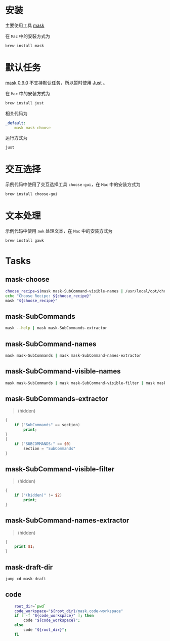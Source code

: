 # 安装

主要使用工具
[mask](https://github.com/jakedeichert/mask/)

在 `Mac` 中的安装方式为

```bash
brew install mask
```

# 默认任务

[mask](https://github.com/jakedeichert/mask/)
[0.9.0](https://github.com/jakedeichert/mask/releases/tag/v0.9.0)
不支持默认任务，所以暂时使用
[Just](https://github.com/casey/just)
。

在 `Mac` 中的安装方式为

```bash
brew install just
```

相关代码为

```yaml
_default:
    mask mask-choose
```

运行方式为

```bash
just
```

# 交互选择

示例代码中使用了交互选择工具 `choose-gui`，在 `Mac` 中的安装方式为

```bash
brew install choose-gui
```

# 文本处理

示例代码中使用 `awk` 处理文本，在 `Mac` 中的安装方式为

```bash
brew install gawk
```

# Tasks

## mask-choose

```bash
choose_recipe=$(mask mask-SubCommand-visible-names | /usr/local/opt/choose-gui/bin/choose)
echo "Choose Recipe: ${choose_recipe}"
mask "${choose_recipe}"
```

## mask-SubCommands

```bash
mask --help | mask mask-SubCommands-extractor
```

## mask-SubCommand-names

```bash
mask mask-SubCommands | mask mask-SubCommand-names-extractor
```

## mask-SubCommand-visible-names

```bash
mask mask-SubCommands | mask mask-SubCommand-visible-filter | mask mask-SubCommand-names-extractor
```

## mask-SubCommands-extractor

> (hidden)

```awk
{
    if ("SubCommands" == section)
        print;
}
{
    if ("SUBCOMMANDS:" == $0)
        section = "SubCommands"
}
```

## mask-SubCommand-visible-filter

> (hidden)

```awk
{
    if ("(hidden)" != $2)
        print;
}
```

## mask-SubCommand-names-extractor

> (hidden)

```awk
{
    print $1;
}
```

## mask-draft-dir

```bash
jump cd mask-draft
```

## code

```bash
    root_dir=`pwd`
    code_workspace="${root_dir}/mask.code-workspace"
    if [ -f "${code_workspace}" ]; then
        code "${code_workspace}";
    else
        code "${root_dir}";
    fi
```
